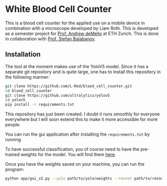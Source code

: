 # White Blood Cell Counter

This is a blood cell counter for the applied use on a mobile device in combination with a microscope developed by Liam Roth. 
This is developed as a semester project for [Prof. Andrew deMello](https://www.demellogroup.ethz.ch/andrew-demello) at ETH Zurich. This is done in collaboration with [Prof. Stefan Balabanov](https://www.usz.ch/team/stefan-balabanov/).

## Installation

The tool at the moment makes use of the YoloV5 model. Since it has a separate git repository and is quite large, one has to 
install this repository in the following manner:

```bash
git clone https://github.com/L-Red/blood_cell_counter.git
cd blood_cell_counter
git clone https://github.com/ultralytics/yolov5
cd yolov5
pip install -r requirements.txt
```

This repository has just been created. I doubt it runs smoothly for everyone everywhere but I will soon extend this to make it more accessible for more people.

You can run the gui application after installing the `requirements.txt` by running


To have successful classification, you of course need to have the pre-trained weights for the model. You will find them [here](https://drive.google.com/file/d/1M2y5-pq6S2rZP6y00y5KQ5wn27J2RMgr/view?usp=sharing).

Once you have the weights saved on your machine, you can run the program:

```bash
python app/gui_v2.py --yolo path/to/yolo/weights --resnet path/to/resnet/weights
```
